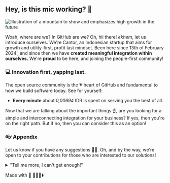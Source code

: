 ## Hey, is this mic working? 🎤

![Illustration of a mountain to show and emphasizes high growth in the future](https://is3.cloudhost.id/eventnimz-jktstrg/eventnimz-jktstrg/19/haf-school-stuff/anime-park.jpeg)

Woah, where are we? In GitHub are we? Oh, hii there! _ekhem_, let us introduce ourselves. We're Cantor, an Indonesian startup that aims for growth and utility-first, profit last mindset. Been here since 13th of February 2024', and since then we have **created meaningful integration within ourselves.** We're **proud** to be here, and joining the people-first community!

### 💻 Innovation first, yapping last.

The open source community is the 💗 heart of GitHub and fundamental to how we build software today. See for yourself:

- **Every minute** about _0,00694_ IDR is spent on serving you the best of all.

Now that we are talking about the important things ☝️, are you looking for a simple and interconnecting integration for your business? If yes, then you're on the right path. But if no, then you can consider this as an option!

### 👓 Appendix

Let us know if you have any suggestions 🙇‍♂️. Oh, and by the way, we're open to your contributions for those who are interested to our solutions!

<details> 
	<summary>"Tell me more, I can't get enough!"</summary>
	<br>
	<ul>
	<li>Cantor is built using a ton of powerful 🔨 open source technologies :D </li>
		<li>The three social media platform we officially had <i>yes, officially</i>
			<ul>
				<li><a href="https://instagram.com">Instagram</a></li>
				<li><a href="https://tiktok.com">TikTok</a></li>
				<li><a href="https://twitter.com">Twitter</a></li>
			</ul>
		</li>
		<li>By the way, our <a href="https://github.com/github/docs">documentation</a> 🤓 is also open sourced</li>
	</ul>
</details>



Made with 🖤
🙇‍♂️🎤⬇️

